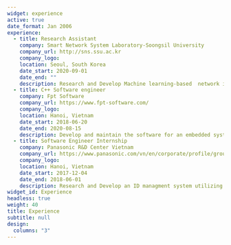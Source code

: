 ```yaml
---
widget: experience
active: true
date_format: Jan 2006
experience:
  - title: Research Assistant
    company: Smart Network System Laboratory-Soongsil University
    company_url: http://sns.ssu.ac.kr
    company_logo: 
    location: Seoul, South Korea
    date_start: 2020-09-01
    date_end: ""
    description: Research and Develop Machine learning-based  network intrusion detection systems on cloud, (Software-Defined Network) SDN-based system
  - title: C++ Software engineer
    company: Fpt Software
    company_url: https://www.fpt-software.com/
    company_logo: 
    location: Hanoi, Vietnam
    date_start: 2018-06-20
    date_end: 2020-08-15
    description: Develop and maintain the software for an embedded system used in Logictics
  - title: Software Engineer Internship
    company: Panasonic R&D Center Vietnam
    company_url: https://www.panasonic.com/vn/en/corporate/profile/group-companies.html#06
    company_logo: 
    location: Hanoi, Vietnam
    date_start: 2017-12-04
    date_end: 2018-06-01
    description: Research and Develop an ID managment system utilizing hyperledger fabric blockchain framework and IoT waston framework of IBM
widget_id: Experience
headless: true
weight: 40
title: Experience
subtitle: null
design:
  columns: "3"
---
```


